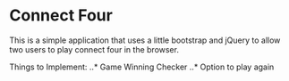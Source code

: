 # Connect Four

This is a simple application that uses a little bootstrap and jQuery to allow two users to play connect four in the browser.

Things to Implement:
..* Game Winning Checker
..* Option to play again
